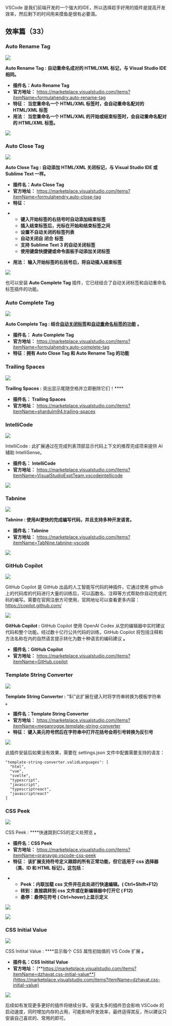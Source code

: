 VSCode 是我们前端开发的一个强大的IDE，所以选择趁手好用的插件是提高开发效率，然后剩下的时间用来摸鱼是很有必要滴。


## 效率篇（33）

### Auto Rename Tag

![](https://p3-juejin.byteimg.com/tos-cn-i-k3u1fbpfcp/b13152d8a1184661823d31226ea54efb~tplv-k3u1fbpfcp-zoom-1.image)

**Auto Rename Tag :** **自动重命名成对的 HTML/XML 标记，与 Visual Studio IDE 相同。**

-   **插件名：Auto Rename Tag**
-   **官方地址：** <https://marketplace.visualstudio.com/items?itemName=formulahendry.auto-rename-tag>
-   **特征：** **当您重命名一个 HTML/XML 标签时，会自动重命名配对的 HTML/XML 标签**
-   **用法：** **当您重命名一个 HTML/XML 的开始或结束标签时，会自动重命名配对的 HTML/XML 标签。**

![](https://p3-juejin.byteimg.com/tos-cn-i-k3u1fbpfcp/f94fbf6ae1eb442bbc32d6e2f521a7d6~tplv-k3u1fbpfcp-zoom-1.image)




### Auto Close Tag

![](https://p3-juejin.byteimg.com/tos-cn-i-k3u1fbpfcp/8805011c0a6441fbb7c51145396e419e~tplv-k3u1fbpfcp-zoom-1.image)

**Auto Close Tag : 自动添加 HTML/XML 关闭标记，与 Visual Studio IDE 或 Sublime Text 一样。**

-   **插件名：Auto Close Tag**
-   **官方地址：** <https://marketplace.visualstudio.com/items?itemName=formulahendry.auto-close-tag>
-   **特征：**

<!---->

-   -   **键入开始标签的右括号时自动添加结束标签**
    -   **插入结束标签后，光标在开始和结束标签之间**
    -   **设置不自动关闭的标签列表**
    -   **自动关闭自** **闭合** **标签**
    -   **支持 Sublime Text 3 的自动关闭标签**
    -   **使用键盘快捷键或命令面板手动添加关闭标签**

<!---->

-   **用法：** **输入开始标签的右括号后，将自动插入结束标签**

![](https://p3-juejin.byteimg.com/tos-cn-i-k3u1fbpfcp/0cd91f6c309c4a2c95e36a32e0d83186~tplv-k3u1fbpfcp-zoom-1.image)

也可以安装 **Auto Complete Tag** 插件，它已经结合了自动关闭标签和自动重命名标签插件的功能。

### Auto Complete Tag

![](https://p3-juejin.byteimg.com/tos-cn-i-k3u1fbpfcp/d584d2d4d15b4f6b91c48ff9b93edbd8~tplv-k3u1fbpfcp-zoom-1.image)

**Auto Complete Tag : 结合**[**自动关闭标签**](https://marketplace.visualstudio.com/items?itemName=formulahendry.auto-close-tag)**和**[**自动重命名标签的功能**](https://marketplace.visualstudio.com/items?itemName=formulahendry.auto-rename-tag) **。**

-   **插件名： Auto Complete Tag**
-   **官方地址：** <https://marketplace.visualstudio.com/items?itemName=formulahendry.auto-complete-tag>
-   **特征：拥有 Auto Close Tag 和 Auto Rename Tag 的功能**


### Trailing Spaces

![](https://p3-juejin.byteimg.com/tos-cn-i-k3u1fbpfcp/678638486f0b486abfe7b8fdce6ba428~tplv-k3u1fbpfcp-zoom-1.image)

**Trailing Spaces :** 突出显示尾随空格并立即删除它们！****

-   **插件名： Trailing Spaces**
-   **官方地址：** <https://marketplace.visualstudio.com/items?itemName=shardulm94.trailing-spaces>




### IntelliCode

![](https://p3-juejin.byteimg.com/tos-cn-i-k3u1fbpfcp/a8b3fd842dbb45d1aff2f2d64d24d0ed~tplv-k3u1fbpfcp-zoom-1.image)

IntelliCode : 此扩展通过在完成列表顶部显示代码上下文的推荐完成项来提供 AI 辅助 IntelliSense。

-   **插件名：** **IntelliCode**
-   **官方地址：** <https://marketplace.visualstudio.com/items?itemName=VisualStudioExptTeam.vscodeintellicode>

![](https://p3-juejin.byteimg.com/tos-cn-i-k3u1fbpfcp/1b0b1af0d2574f58b6f4dcac440c5793~tplv-k3u1fbpfcp-zoom-1.image)


### Tabnine

![](https://p3-juejin.byteimg.com/tos-cn-i-k3u1fbpfcp/59904ef6fa3f4e28aa642cb7e3f902f5~tplv-k3u1fbpfcp-zoom-1.image)

**Tabnine : 使用AI更快的完成编写代码，并且支持多种开发语言。**

-   **插件名：Tabnine**
-   **官方地址：** <https://marketplace.visualstudio.com/items?itemName=TabNine.tabnine-vscode>

![](https://p3-juejin.byteimg.com/tos-cn-i-k3u1fbpfcp/9fe402d1e07543fb930cd8e6b850bf16~tplv-k3u1fbpfcp-zoom-1.image)

### GitHub Copilot

![](https://p3-juejin.byteimg.com/tos-cn-i-k3u1fbpfcp/7d8ac6a354924c068c9c54768a9d39ee~tplv-k3u1fbpfcp-zoom-1.image)

GitHub Copilot 是 GitHub 出品的人工智能写代码的神插件，它通过使用 github 上的代码库的代码进行大量的训练后，可以函数名、注释等方式帮助你自动完成代码的编写。需要在官网注册方可使用，官网地址可以查看更多内容：<https://copilot.github.com/>

![](https://p3-juejin.byteimg.com/tos-cn-i-k3u1fbpfcp/952e9529ec004b4e81d0ce7d79a9b0e8~tplv-k3u1fbpfcp-zoom-1.image)

**GitHub Copilot :** GitHub Copilot 使用 OpenAI Codex 从您的编辑器中实时建议代码和整个功能。经过数十亿行公共代码的训练，GitHub Copilot 将包括注释和方法名称在内的自然语言提示转化为数十种语言的编码建议 **。**

-   **插件名：GitHub Copilot**
-   **官方地址：** <https://marketplace.visualstudio.com/items?itemName=GitHub.copilot>


### Template String Converter

![](https://p3-juejin.byteimg.com/tos-cn-i-k3u1fbpfcp/21d250b7c68946b3820c4212c1697f9b~tplv-k3u1fbpfcp-zoom-1.image)

**Template String Converter :** "${"此扩展在键入时将字符串转换为模板字符串 **。**

-   **插件名：Template String Converter**
-   **官方地址：** <https://marketplace.visualstudio.com/items?itemName=meganrogge.template-string-converter>
-   **特征：** **键入美元符号然后在字符串中打开花括号会将引号转换为反引号**

![](https://p3-juejin.byteimg.com/tos-cn-i-k3u1fbpfcp/7d1ff29901314bd3932463cfe91c8249~tplv-k3u1fbpfcp-zoom-1.image)

此插件安装后如果没有效果，需要在 settings.json 文件中配置需要支持的语言：

```
"template-string-converter.validLanguages": [
  "html",
  "vue",
  "svelte",
  "typescript",
  "javascript",
  "typescriptreact",
  "javascriptreact"
]
```




### CSS Peek

![](https://p3-juejin.byteimg.com/tos-cn-i-k3u1fbpfcp/b2fbe6f884c74955804957f23afe0d96~tplv-k3u1fbpfcp-zoom-1.image)

CSS Peek : ****快速跳到CSS的定义处预览 **。**

-   **插件名：CSS Peek**
-   **官方地址：** <https://marketplace.visualstudio.com/items?itemName=pranaygp.vscode-css-peek>
-   **特征：** **该扩展支持符号定义跟踪的所有正常功能，但它适用于 css 选择器（类、ID 和 HTML 标记）。这包括：**

<!---->

-   -   **Peek：内联加载 css 文件并在此处进行快速编辑。( Ctrl+Shift+F12)**
    -   **转到：直接跳转到 css 文件或在新编辑器中打开它 ( F12)**
    -   **悬停：悬停在符号 ( Ctrl+hover)上显示定义**

![](https://p3-juejin.byteimg.com/tos-cn-i-k3u1fbpfcp/c1577c0ebc7740f5940fb6cbed5acd10~tplv-k3u1fbpfcp-zoom-1.image)

![](https://p3-juejin.byteimg.com/tos-cn-i-k3u1fbpfcp/fd34dc8c96fe4e51bef225286fd04241~tplv-k3u1fbpfcp-zoom-1.image)


### CSS Initial Value

![](https://p3-juejin.byteimg.com/tos-cn-i-k3u1fbpfcp/611fb025748d48ada4bd4c8099ef345f~tplv-k3u1fbpfcp-zoom-1.image)

CSS Initital Value : ****显示每个 CSS 属性初始值的 VS Code 扩展 **。**

-   **插件名：CSS Initital Value**
-   **官方地址：** [**https://marketplace.visualstudio.com/items?itemName=dzhavat.css-initial-value**](https://marketplace.visualstudio.com/items?itemName=dzhavat.css-initial-value)

![](https://p3-juejin.byteimg.com/tos-cn-i-k3u1fbpfcp/0dc87fffc979450c9a34a6e79e1a5ce9~tplv-k3u1fbpfcp-zoom-1.image)



后续如有发现更多更好的插件将继续分享。安装太多的插件恐会影响 VSCode 的启动速度，同时增加内存的占用，可能影响开发效率，最终适得其反，所以建议只安装自己喜欢的、常用的即可。

